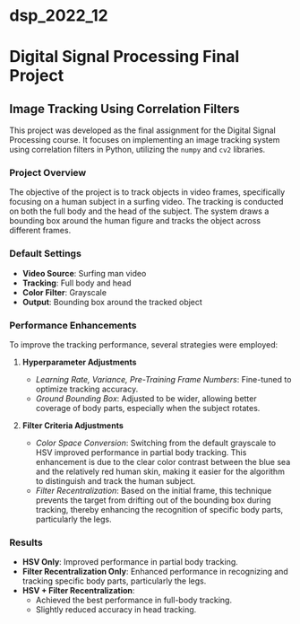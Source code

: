 # dsp_2022_12


# Digital Signal Processing Final Project

## Image Tracking Using Correlation Filters

This project was developed as the final assignment for the Digital Signal Processing course. It focuses on implementing an image tracking system using correlation filters in Python, utilizing the `numpy` and `cv2` libraries.

### Project Overview

The objective of the project is to track objects in video frames, specifically focusing on a human subject in a surfing video. The tracking is conducted on both the full body and the head of the subject. The system draws a bounding box around the human figure and tracks the object across different frames.

### Default Settings

- **Video Source**: Surfing man video
- **Tracking**: Full body and head
- **Color Filter**: Grayscale
- **Output**: Bounding box around the tracked object

### Performance Enhancements

To improve the tracking performance, several strategies were employed:

1. **Hyperparameter Adjustments**
   - *Learning Rate, Variance, Pre-Training Frame Numbers*: Fine-tuned to optimize tracking accuracy.
   - *Ground Bounding Box*: Adjusted to be wider, allowing better coverage of body parts, especially when the subject rotates.

2. **Filter Criteria Adjustments**
   - *Color Space Conversion*: Switching from the default grayscale to HSV improved performance in partial body tracking. This enhancement is due to the clear color contrast between the blue sea and the relatively red human skin, making it easier for the algorithm to distinguish and track the human subject.
   - *Filter Recentralization*: Based on the initial frame, this technique prevents the target from drifting out of the bounding box during tracking, thereby enhancing the recognition of specific body parts, particularly the legs.

### Results

- **HSV Only**: Improved performance in partial body tracking.
- **Filter Recentralization Only**: Enhanced performance in recognizing and tracking specific body parts, particularly the legs.
- **HSV + Filter Recentralization**: 
  - Achieved the best performance in full-body tracking.
  - Slightly reduced accuracy in head tracking.
